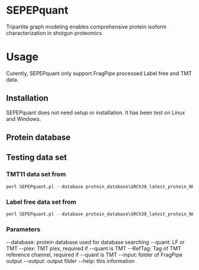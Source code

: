 # SEPEPquant
 Tripartite graph modeling enables comprehensive protein isoform characterization in shotgun proteomics

# Usage 
Curently, SEPEPquant only support FragPipe processed Label free and TMT data.  

## Installation

SEPEPquant does not need setup or installation. It has been test on Linux and Windows.

## Protein database

## Testing data set

### TMT11   data set from 
```r
perl SEPEPquant.pl --database protein_database\GRCh38_latest_protein_NP_YP_XP.changeHeaderFormatUniprot.maxquant_contaminants_with_decoys.fa --fdr 0.01 --quant TMT --plex 11 --RefTag Mix --input testing_data\TMT --output testing_data_output_TMT
```
### Label free data set from 
```r
perl SEPEPquant.pl --database protein_database\GRCh38_latest_protein_NP_YP_XP.changeHeaderFormatUniprot.maxquant_contaminants_with_decoys.fa --fdr 0.01 --quant LF --input testing_data\Label_free --output testing_data_output_LF
```

### Parameters

--database: protein database used for database searching
--quant: LF or TMT
--plex: TMT plex, required if --quant is TMT
--RefTag: Tag of TMT reference channel, required if --quant is TMT
--input: folder of FragPipe output
--output: output filder
--help: this information




